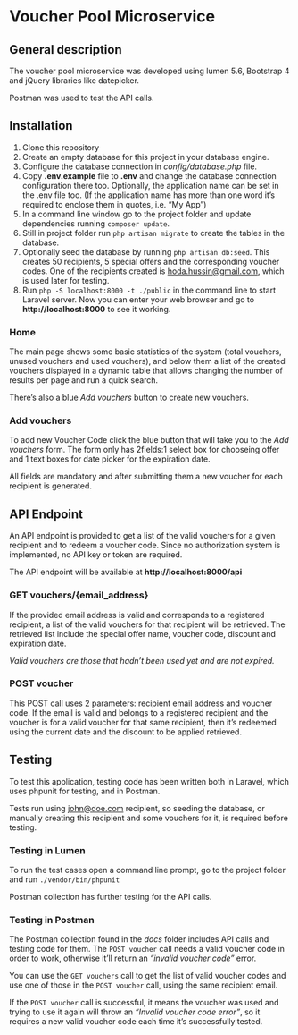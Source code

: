 # Voucher Pool Microservice

## General description
The voucher pool microservice was developed using lumen 5.6, Bootstrap 4 and jQuery libraries like datepicker.

Postman was used to test the API calls.

## Installation
1. Clone this repository
2. Create an empty database for this project in your database engine.
3. Configure the database connection in *config/database.php* file.
4. Copy **.env.example** file to **.env** and change the database connection configuration there too. Optionally, the application name can be set in the .env file too. (If the application name has more than one word it’s required to enclose them in quotes, i.e. “My App”)
5. In a command line window go to the  project folder and update dependencies running `composer update`.
6. Still in project folder run `php artisan migrate` to create the tables in the database.
7. Optionally seed the database by running `php artisan db:seed`. This creates 50 recipients, 5 special offers and the corresponding voucher codes. One of the recipients created is hoda.hussin@gmail.com, which is used later for testing.
8. Run `php -S localhost:8000 -t ./public` in the command line to start Laravel server. Now you can enter your web browser and go to **http://localhost:8000** to see it working.


### Home
The main page shows some basic statistics of the system (total vouchers, unused vouchers and used vouchers), and below them a list of the created vouchers displayed in a dynamic table that allows changing the number of results per page and run a quick search.

There’s also a blue *Add vouchers* button to create new vouchers.

### Add vouchers
To add new Voucher Code click the blue button that will take you to the *Add vouchers* form. The form only has 2fields:1 select box for chooseing offer and  1 text boxes for date picker for the expiration date.

All fields are mandatory and after submitting them  a new voucher for each recipient is generated.

## API Endpoint
An API endpoint is provided to get a list of the valid vouchers for a given recipient and to redeem a voucher code. Since no authorization system is implemented, no API key or token are required.

The API endpoint will be available at **http://localhost:8000/api**  

### GET vouchers/{email_address}
If the provided email address is valid and corresponds to a registered recipient, a list of the valid vouchers for that recipient will be retrieved. The retrieved list include the special offer name, voucher code, discount and expiration date.

*Valid vouchers are those that hadn’t been used yet and are not expired.*

### POST voucher
This POST call uses 2 parameters: recipient email address and voucher code. If the email is valid and belongs to a registered recipient and the voucher is for a valid voucher for that same recipient, then it’s redeemed using the current date and the discount to be applied retrieved.

## Testing
To test this application, testing code has been written both in Laravel, which uses phpunit for testing, and in Postman.

Tests run using john@doe.com recipient, so seeding the database, or manually creating this recipient and some vouchers for it, is required before testing.

### Testing in Lumen
To run the test cases  open a command line prompt, go to the project folder and run `./vendor/bin/phpunit`

Postman collection has further testing for the API calls.

### Testing in Postman
The Postman collection found in the *docs* folder includes API calls and testing code for them. The `POST voucher` call needs a valid voucher code in order to work, otherwise it’ll return an *“invalid voucher code”* error.

You can use the `GET vouchers` call to get the list of valid voucher codes and use one of those in the `POST voucher` call, using the same recipient email.

If the `POST voucher` call is successful, it means the voucher was used and trying to use it again will throw an *“Invalid voucher code error”*, so it requires a new valid voucher code each time it’s successfully tested.
